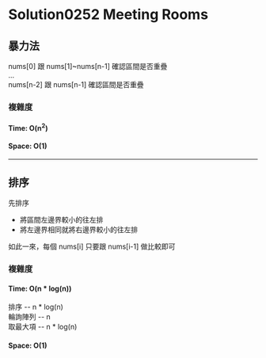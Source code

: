 # Solution0252 Meeting Rooms

## 暴力法

nums[0] 跟 nums[1]~nums[n-1] 確認區間是否重疊  
...  
nums[n-2] 跟 nums[n-1] 確認區間是否重疊

### 複雜度

#### Time: O(n<sup>2</sup>)

#### Space: O(1)

---

## 排序

先排序
- 將區間左邊界較小的往左排
- 將左邊界相同就將右邊界較小的往左排

如此一來，每個 nums[i] 只要跟 nums[i-1] 做比較即可

### 複雜度

#### Time: O(n * log(n))
排序 -- n * log(n)  
輪詢陣列 -- n  
取最大項 -- n * log(n)  

#### Space: O(1)